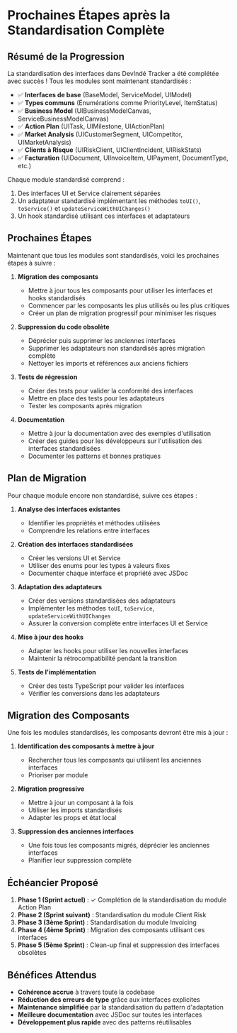 # Prochaines Étapes après la Standardisation Complète

## Résumé de la Progression

La standardisation des interfaces dans DevIndé Tracker a été complétée avec succès ! Tous les modules sont maintenant standardisés :

- ✅ **Interfaces de base** (BaseModel, ServiceModel, UIModel)
- ✅ **Types communs** (Énumérations comme PriorityLevel, ItemStatus)
- ✅ **Business Model** (UIBusinessModelCanvas, ServiceBusinessModelCanvas)
- ✅ **Action Plan** (UITask, UIMilestone, UIActionPlan)
- ✅ **Market Analysis** (UICustomerSegment, UICompetitor, UIMarketAnalysis)
- ✅ **Clients à Risque** (UIRiskClient, UIClientIncident, UIRiskStats)
- ✅ **Facturation** (UIDocument, UIInvoiceItem, UIPayment, DocumentType, etc.)

Chaque module standardisé comprend :

1. Des interfaces UI et Service clairement séparées
2. Un adaptateur standardisé implémentant les méthodes `toUI()`, `toService()` et `updateServiceWithUIChanges()`
3. Un hook standardisé utilisant ces interfaces et adaptateurs

## Prochaines Étapes

Maintenant que tous les modules sont standardisés, voici les prochaines étapes à suivre :

1. **Migration des composants**
   - Mettre à jour tous les composants pour utiliser les interfaces et hooks standardisés
   - Commencer par les composants les plus utilisés ou les plus critiques
   - Créer un plan de migration progressif pour minimiser les risques

2. **Suppression du code obsolète**
   - Déprécier puis supprimer les anciennes interfaces
   - Supprimer les adaptateurs non standardisés après migration complète
   - Nettoyer les imports et références aux anciens fichiers

3. **Tests de régression**
   - Créer des tests pour valider la conformité des interfaces
   - Mettre en place des tests pour les adaptateurs
   - Tester les composants après migration

4. **Documentation**
   - Mettre à jour la documentation avec des exemples d'utilisation
   - Créer des guides pour les développeurs sur l'utilisation des interfaces standardisées
   - Documenter les patterns et bonnes pratiques

## Plan de Migration

Pour chaque module encore non standardisé, suivre ces étapes :

1. **Analyse des interfaces existantes**
   - Identifier les propriétés et méthodes utilisées
   - Comprendre les relations entre interfaces

2. **Création des interfaces standardisées**
   - Créer les versions UI et Service
   - Utiliser des enums pour les types à valeurs fixes
   - Documenter chaque interface et propriété avec JSDoc

3. **Adaptation des adaptateurs**
   - Créer des versions standardisées des adaptateurs
   - Implémenter les méthodes `toUI`, `toService`, `updateServiceWithUIChanges`
   - Assurer la conversion complète entre interfaces UI et Service

4. **Mise à jour des hooks**
   - Adapter les hooks pour utiliser les nouvelles interfaces
   - Maintenir la rétrocompatibilité pendant la transition

5. **Tests de l'implémentation**
   - Créer des tests TypeScript pour valider les interfaces
   - Vérifier les conversions dans les adaptateurs

## Migration des Composants

Une fois les modules standardisés, les composants devront être mis à jour :

1. **Identification des composants à mettre à jour**
   - Rechercher tous les composants qui utilisent les anciennes interfaces
   - Prioriser par module

2. **Migration progressive**
   - Mettre à jour un composant à la fois
   - Utiliser les imports standardisés
   - Adapter les props et état local

3. **Suppression des anciennes interfaces**
   - Une fois tous les composants migrés, déprécier les anciennes interfaces
   - Planifier leur suppression complète

## Échéancier Proposé

1. **Phase 1 (Sprint actuel)** : ✓ Complétion de la standardisation du module Action Plan
2. **Phase 2 (Sprint suivant)** : Standardisation du module Client Risk
3. **Phase 3 (3ème Sprint)** : Standardisation du module Invoicing
4. **Phase 4 (4ème Sprint)** : Migration des composants utilisant ces interfaces
5. **Phase 5 (5ème Sprint)** : Clean-up final et suppression des interfaces obsolètes

## Bénéfices Attendus

- **Cohérence accrue** à travers toute la codebase
- **Réduction des erreurs de type** grâce aux interfaces explicites
- **Maintenance simplifiée** par la standardisation du pattern d'adaptation
- **Meilleure documentation** avec JSDoc sur toutes les interfaces
- **Développement plus rapide** avec des patterns réutilisables
